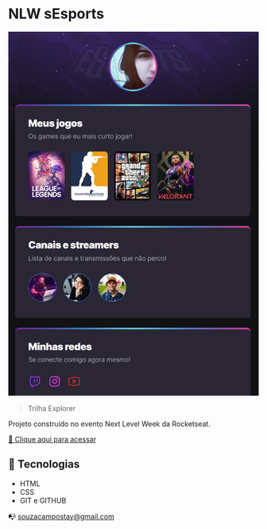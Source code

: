 # NLW sEsports

![preview](./.github/preview.png)

> Trilha Explorer

Projeto construído no evento
Next Level Week da Rocketseat.

[🔗 Clique aqui para acessar](https://souzacampostay.github.io/nlw-esports-explorer/)

## 🔧 Tecnologias

- HTML
- CSS
- GIT e GITHUB

📭 souzacampostay@gmail.com
